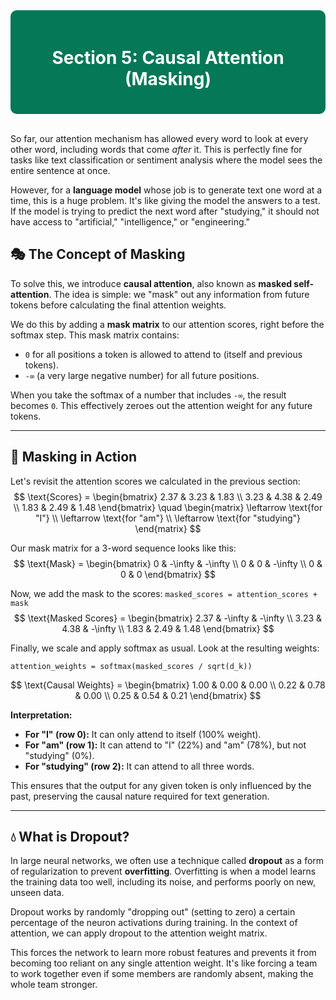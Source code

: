 <div style="background-color:#047857; padding:20px; border-radius:10px; color:white;">
  <h1 align="center">Section 5: Causal Attention (Masking)</h1>
</div>
<br>

So far, our attention mechanism has allowed every word to look at every other word, including words that come *after* it. This is perfectly fine for tasks like text classification or sentiment analysis where the model sees the entire sentence at once.

However, for a **language model** whose job is to generate text one word at a time, this is a huge problem. It's like giving the model the answers to a test. If the model is trying to predict the next word after "studying," it should not have access to "artificial," "intelligence," or "engineering."

## 🎭 The Concept of Masking

To solve this, we introduce **causal attention**, also known as **masked self-attention**. The idea is simple: we "mask" out any information from future tokens before calculating the final attention weights.

We do this by adding a **mask matrix** to our attention scores, right before the softmax step. This mask matrix contains:
* `0` for all positions a token is allowed to attend to (itself and previous tokens).
* `-∞` (a very large negative number) for all future positions.

When you take the softmax of a number that includes `-∞`, the result becomes `0`. This effectively zeroes out the attention weight for any future tokens.

---

## 🧮 Masking in Action

Let's revisit the attention scores we calculated in the previous section:
$$
\text{Scores} =
\begin{bmatrix}
2.37 & 3.23 & 1.83 \\
3.23 & 4.38 & 2.49 \\
1.83 & 2.49 & 1.48
\end{bmatrix}
\quad
\begin{matrix}
\leftarrow \text{for "I"} \\
\leftarrow \text{for "am"} \\
\leftarrow \text{for "studying"}
\end{matrix}
$$

Our mask matrix for a 3-word sequence looks like this:
$$
\text{Mask} =
\begin{bmatrix}
0 & -\infty & -\infty \\
0 & 0 & -\infty \\
0 & 0 & 0
\end{bmatrix}
$$

Now, we add the mask to the scores:
`masked_scores = attention_scores + mask`
$$
\text{Masked Scores} =
\begin{bmatrix}
2.37 & -\infty & -\infty \\
3.23 & 4.38 & -\infty \\
1.83 & 2.49 & 1.48
\end{bmatrix}
$$

Finally, we scale and apply softmax as usual. Look at the resulting weights:

`attention_weights = softmax(masked_scores / sqrt(d_k))`

$$
\text{Causal Weights} =
\begin{bmatrix}
1.00 & 0.00 & 0.00 \\
0.22 & 0.78 & 0.00 \\
0.25 & 0.54 & 0.21
\end{bmatrix}
$$

**Interpretation:**
* **For "I" (row 0):** It can only attend to itself (100% weight).
* **For "am" (row 1):** It can attend to "I" (22%) and "am" (78%), but not "studying" (0%).
* **For "studying" (row 2):** It can attend to all three words.

This ensures that the output for any given token is only influenced by the past, preserving the causal nature required for text generation.

---

## 💧 What is Dropout?

In large neural networks, we often use a technique called **dropout** as a form of regularization to prevent **overfitting**. Overfitting is when a model learns the training data too well, including its noise, and performs poorly on new, unseen data.

Dropout works by randomly "dropping out" (setting to zero) a certain percentage of the neuron activations during training. In the context of attention, we can apply dropout to the attention weight matrix.

This forces the network to learn more robust features and prevents it from becoming too reliant on any single attention weight. It's like forcing a team to work together even if some members are randomly absent, making the whole team stronger.